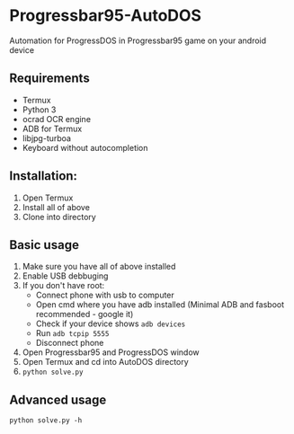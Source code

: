 # Progressbar95-AutoDOS
Automation for ProgressDOS in Progressbar95 game on your android device

## Requirements
* Termux
* Python 3
* ocrad OCR engine
* ADB for Termux
* libjpg-turboa
* Keyboard without autocompletion

## Installation:
1. Open Termux
2. Install all of above
3. Clone into directory

## Basic usage
1. Make sure you have all of above installed
2. Enable USB debbuging
3. If you don't have root:
   * Connect phone with usb to computer
   * Open cmd where you have adb installed (Minimal ADB and fasboot recommended - google it)
   * Check if your device shows ```adb devices```
   * Run ```adb tcpip 5555```
   * Disconnect phone
4. Open Progressbar95 and ProgressDOS window
5. Open Termux and cd into AutoDOS directory
6. ```python solve.py```

## Advanced usage
```
python solve.py -h
```
